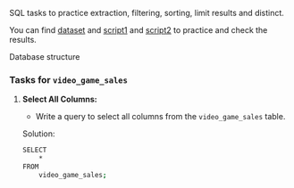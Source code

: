 SQL tasks to practice extraction, filtering, sorting, limit results and distinct.

You can find [dataset](dataset.xlsx) and [script1](script1.sql) and [script2](script2.sql) to practice and check the results.

Database structure

### Tasks for `video_game_sales`

1. **Select All Columns:**
    - Write a query to select all columns from the `video_game_sales` table.

    Solution:
    ```bash
    SELECT
	    *
    FROM
	    video_game_sales;
    ```

